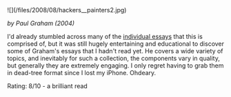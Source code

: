 <!--
.. title: Hackers and Painters
.. slug: hackers-and-painters
.. date: 2008-08-27 15:06:48-05:00
.. tags: media,geek,books,non-fiction,essays,culture,internet,startups
.. type: text
-->

<span style="float: left">
![](/files/2008/08/hackers__painters2.jpg)

*by Paul Graham (2004)*

I'd already stumbled across many of the [individual
essays](http://www.paulgraham.com/articles.html) that this is comprised
of, but it was still hugely entertaining and educational to discover
some of Graham's essays that I hadn't read yet. He covers a wide variety
of topics, and inevitably for such a collection, the components vary in
quality, but generally they are extremely engaging. I only regret having
to grab them in dead-tree format since I lost my iPhone. Ohdeary.

Rating: 8/10 - a brilliant read

<br style="clear: both" />
